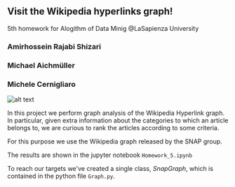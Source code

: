 ## Visit the Wikipedia hyperlinks graph!
5th homework for Alogithm of Data Minig @LaSapienza University

###  Amirhossein Rajabi Shizari
###  Michael Aichmüller
###  Michele Cernigliaro

![alt text](http://static1.squarespace.com/static/54d7b8dce4b0e2c0ce553e2f/54dbf434e4b09b3ddceb5392/59291c3debbd1a5fd177bf85/1521853956251/635801134712085029-1832455023_neural_by_cliv3101-d5wu1ft.imgopt1000x70.png?format=1500w)

In this project we perform graph analysis of the Wikipedia Hyperlink graph. In particular, given extra information about the categories to which an article belongs to, we are curious to rank the articles according to some criteria.

For this purpose we use the Wikipedia graph released by the SNAP group.

The results are shown in the jupyter notebook `Homework_5.ipynb`

To reach our targets we've created a single class, *SnapGraph*, which is contained in the python file `Graph.py`.
